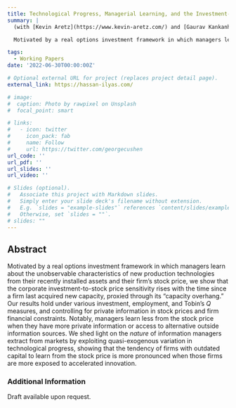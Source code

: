 ```yaml
---
title: Technological Progress, Managerial Learning, and the Investment-to-Stock Price Sensitivity
summary: |
  (with [Kevin Aretz](https://www.kevin-aretz.com/) and [Gaurav Kankanhalli](https://gauravkankanhalli.com/))

  Motivated by a real options investment framework in which managers learn about the unobservable characteristics of new production technologies from their recently installed assets and their firm’s stock price, we show that the corporate investment-to-stock price sensitivity rises with the time since a firm last acquired new capacity, proxied through its “capacity overhang.” Our results hold under various investment, employment, and Tobin’s <em>Q</em> measures, and controlling for private information in stock prices and firm financial constraints. Notably, managers learn less from the stock price when they have more private information or access to alternative outside information sources. We shed light on the <em>nature</em> of information managers extract from markets by exploiting quasi-exogenous variation in technological progress, showing that the tendency of firms with outdated capital to learn from the stock price is more pronounced when those firms are more exposed to accelerated innovation.

tags:
  - Working Papers
date: '2022-06-30T00:00:00Z'

# Optional external URL for project (replaces project detail page).
external_link: https://hassan-ilyas.com/

# image:
#  caption: Photo by rawpixel on Unsplash
#  focal_point: smart

# links:
#   - icon: twitter
#     icon_pack: fab
#     name: Follow
#     url: https://twitter.com/georgecushen
url_code: ''
url_pdf: ''
url_slides: ''
url_video: ''

# Slides (optional).
#   Associate this project with Markdown slides.
#   Simply enter your slide deck's filename without extension.
#   E.g. `slides = "example-slides"` references `content/slides/example-slides.md`.
#   Otherwise, set `slides = ""`.
# slides: ""
---
```

## Abstract
Motivated by a real options investment framework in which managers learn about the unobservable characteristics of new production technologies from their recently installed assets and their firm’s stock price, we show that the corporate investment-to-stock price sensitivity rises with the time since a firm last acquired new capacity, proxied through its “capacity overhang.” Our results hold under various investment, employment, and Tobin’s <em>Q</em> measures, and controlling for private information in stock prices and firm financial constraints. Notably, managers learn less from the stock price when they have more private information or access to alternative outside information sources. We shed light on the <em>nature</em> of information managers extract from markets by exploiting quasi-exogenous variation in technological progress, showing that the tendency of firms with outdated capital to learn from the stock price is more pronounced when those firms are more exposed to accelerated innovation.

### Additional Information
Draft available upon request.
